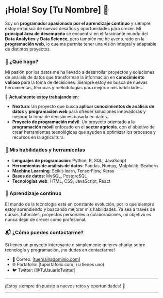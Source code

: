 # ¡Hola! Soy [Tu Nombre] 👋

Soy un **programador apasionado por el aprendizaje continuo** y siempre estoy en busca de nuevos desafíos y oportunidades para crecer. Mi **principal área de desempeño** se encuentra en el fascinante mundo del **Data Analytics** y **Data Science**, pero también me he aventurado en la **programación web**, lo que me permite tener una visión integral y adaptable de distintos proyectos.

### 🚀 ¿Qué hago?
Mi pasión por los datos me ha llevado a desarrollar proyectos y soluciones de análisis de datos que transforman la información en **conocimiento valioso** para la toma de decisiones. Siempre estoy en busca de nuevas herramientas, técnicas y metodologías para mejorar mis habilidades.

🔭 **Actualmente estoy trabajando en**:
- **Nextura**: Un proyecto que busca **aplicar conocimientos de análisis de datos** y **programación web** para ofrecer soluciones innovadoras y mejorar la toma de decisiones basada en datos.
- **Proyecto de programación móvil**: Un proyecto orientado a la **programación móvil** enfocado en el **sector agrícola**, con el objetivo de crear herramientas tecnológicas que ayuden a optimizar los procesos y recursos en la agricultura.

### 🔧 Mis habilidades y herramientas
- **Lenguajes de programación**: Python, R, SQL, JavaScript
- **Herramientas de análisis de datos**: Pandas, Numpy, Matplotlib, Seaborn
- **Machine Learning**: Scikit-learn, TensorFlow, Keras
- **Bases de datos**: MySQL, PostgreSQL
- **Tecnologías web**: HTML, CSS, JavaScript, React

### 🌱 Aprendizaje continuo
El mundo de la tecnología está en constante evolución, por lo que siempre estoy aprendiendo y buscando mejorar mis habilidades. Ya sea a través de cursos, tutoriales, proyectos personales o colaboraciones, mi objetivo es nunca dejar de crecer como profesional.



### 📬 ¿Cómo puedes contactarme?
Si tienes un proyecto interesante o simplemente quieres charlar sobre tecnología y programación, ¡no dudes en contactarme!

- 📧 Correo: [tuemail@dominio.com]
- 🌐 Portafolio: [tuportafolio.com] (si tienes uno)
- 🐦 Twitter: [@TuUsuarioTwitter]

---

¡Estoy siempre dispuesto a nuevos retos y oportunidades! 🚀

---

